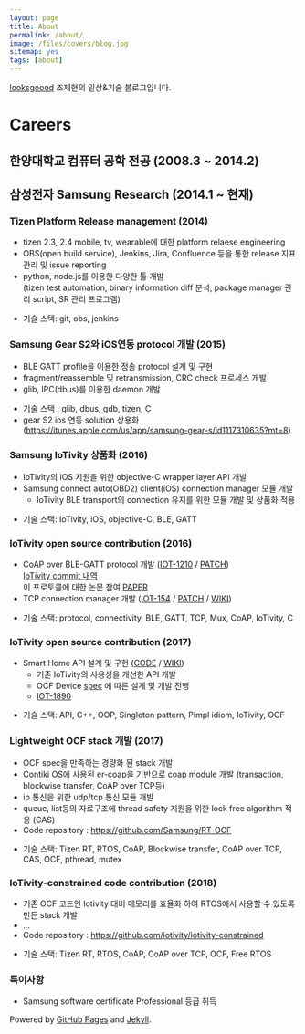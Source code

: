 ```yaml
---
layout: page
title: About
permalink: /about/
image: /files/covers/blog.jpg
sitemap: yes
tags: [about]
---
```


[looksgoood](https://looksgoood.github.io) 조제현의 일상&기술 블로그입니다.

# Careers

## 한양대학교 컴퓨터 공학 전공 (2008.3 ~ 2014.2)

## 삼성전자 Samsung Research (2014.1 ~ 현재)

### Tizen Platform Release management (2014)
- tizen 2.3, 2.4 mobile, tv, wearable에 대한 platform relaese engineering
- OBS(open build service), Jenkins, Jira, Confluence 등을 통한 release 지표 관리 및 issue reporting
- python, node.js를 이용한 다양한 툴 개발  
  (tizen test automation, binary information diff 분석, package manager 관리 script, SR 관리 프로그램)
* 기술 스택: git, obs, jenkins
  

### Samsung Gear S2와 iOS연동 protocol 개발 (2015)
- BLE GATT profile을 이용한 정송 protocol 설계 및 구현
- fragment/reassemble 및 retransmission, CRC check  프로세스 개발
- glib, IPC(dbus)를 이용한 daemon 개발
* 기술 스택 : glib, dbus, gdb, tizen, C
* gear S2 ios 연동 solution 상용화(https://itunes.apple.com/us/app/samsung-gear-s/id1117310635?mt=8)
  

### Samsung IoTivity 상품화 (2016)
- IoTivity의 iOS 지원을 위한 objective-C wrapper layer API 개발
- Samsung connect auto(OBD2) client(iOS) connection manager 모듈 개발
  - IoTivity BLE transport의 connection 유지를 위한 모듈 개발 및 상품화 적용
* 기술 스택: IoTivity, iOS, objective-C, BLE, GATT
  

### IoTivity open source contribution (2016)
- CoAP over BLE-GATT protocol 개발 ([IOT-1210](https://jira.iotivity.org/browse/IOT-1210) / [PATCH](https://gerrit.iotivity.org/gerrit/#/c/9979/))  
  [IoTivity commit 내역](https://github.com/iotivity/iotivity/commits?author=looksgoood)  
  이 프로토콜에 대한 논문 참여 [PAPER](https://www.semanticscholar.org/paper/CoAP-over-BLE-GATT-for-OCF-Yoon-Choi/3e5de2a180d033db1bb3bcf70837f103174eae3f)
- TCP connection manager 개발 ([IOT-154](https://jira.iotivity.org/browse/IOT-1540) / [PATCH](https://gerrit.iotivity.org/gerrit/#/c/15909/) / [WIKI](https://wiki.iotivity.org/connection_manager_d2s_to_d2d))
* 기술 스택: protocol, connectivity, BLE, GATT, TCP, Mux, CoAP, IoTivity, C
  

### IoTivity open source contribution (2017)
- Smart Home API 설계 및 구현 ([CODE](https://github.com/iotivity/iotivity/tree/smarthome_api) / [WIKI](https://wiki.iotivity.org/proposal_for_iotivity_smart_home_api))
  - 기존 IoTivity의 사용성을 개선한 API 개발
  - OCF Device [spec](https://openconnectivity.org/specs/OCF_Device_Specification_v1.3.0.pdf) 에 따른 설계 및 개발 진행
  - [IOT-1890](https://jira.iotivity.org/browse/IOT-1890)
* 기술 스택: API, C++, OOP, Singleton pattern, Pimpl idiom, IoTivity, OCF
  

### Lightweight OCF stack 개발 (2017)
- OCF spec을 만족하는 경량화 된 stack 개발
- Contiki OS에 사용된 er-coap을 기반으로 coap module 개발 (transaction, blockwise transfer, CoAP over TCP등)
- ip 통신을 위한 udp/tcp 통신 모듈 개발
- queue, list등의 자료구조에 thread safety 지원을 위한 lock free algorithm 적용 (CAS)
- Code repository : https://github.com/Samsung/RT-OCF
* 기술 스택: Tizen RT, RTOS, CoAP, Blockwise transfer, CoAP over TCP, CAS, OCF, pthread, mutex
  

### IoTivity-constrained code contribution (2018)
- 기존 OCF 코드인 Iotivity 대비 메모리를 효율화 하여 RTOS에서 사용할 수 있도록 만든 stack 개발
- ...
- Code repository : https://github.com/iotivity/iotivity-constrained
* 기술 스택: Tizen RT, RTOS, CoAP, CoAP over TCP, OCF, Free RTOS
  

### 특이사항
- Samsung software certificate Professional 등급 취득

Powered by [GitHub Pages](https://pages.github.com) and [Jekyll](https://jekyllrb.com).

